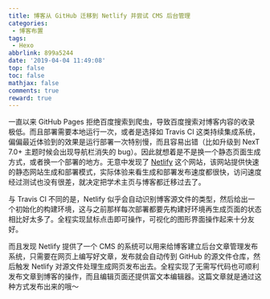 ```yaml
---
title: 博客从 GitHub 迁移到 Netlify 并尝试 CMS 后台管理
categories:
 - 博客布置
tags:
 - Hexo
abbrlink: 899a5244
date: '2019-04-04 11:49:08'
top: false
toc: false
mathjax: false
comments: true
reward: true
---
```

一直以来 GitHub Pages 拒绝百度搜索到爬虫，导致百度搜索对博客内容的收录极低。而且部署需要本地运行一次，或者是选择如 Travis CI 这类持续集成系统，偏偏最近体验到的效果是运行部署一次特别慢，而且容易出错（比如升级到 NexT 7.0+ 主题时候会出现导航栏消失的 bug）。因此就想着是不是换一个静态页面生成方式，或者换一个部署的地方。无意中发现了 [Netlify](https://www.netlify.com) 这个网站，该网站提供快速的静态网站生成和部署模式，实际体验来看生成和部署发布速度都很快，访问速度经过测试也没有很差，就决定把学术主页与博客都迁移过去了。<!-- more -->

与 Travis CI 不同的是，Netlify 似乎会自动识别博客源文件的类型，然后给出一个初始化的构建环境，这与之前那样每次部署都要先构建好环境再生成页面的状态相比好太多了。全程实现鼠标点击即可操作，可视化的图形界面操作起来十分友好。

而且发现 Netlify 提供了一个 CMS 的系统可以用来给博客建立后台文章管理发布系统，只需要在网页上编写好文章，发布就会自动传到 GitHub 的源文件仓库，然后触发 Netlify 对源文件处理生成网页发布出去。全程实现了无需写代码也可顺利发布文章到博客的操作，而且编辑页面还提供富文本编辑器。这篇文章就是通过这种方式发布出来的哦～
